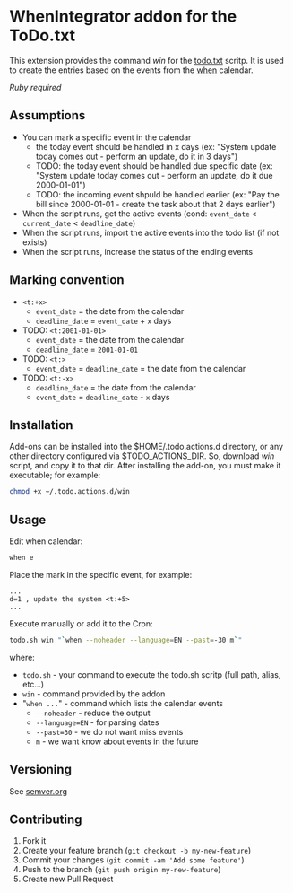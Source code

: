 # WhenIntegrator addon for the ToDo.txt

This extension provides the command _win_ for the [todo.txt][todotxt] scritp.
It is used to create the entries based on the events from the [when][when]
calendar.

_Ruby required_

## Assumptions

* You can mark a specific event in the calendar
  * the today event should be handled in x days (ex: "System update today
    comes out - perform an update, do it in 3 days")
  * TODO: the today event should be handled due specific date (ex: "System
    update today comes out - perform an update, do it due 2000-01-01")
  * TODO: the incoming event shpuld be handled earlier (ex: "Pay the bill since
    2000-01-01 - create the task about that 2 days earlier")
* When the script runs, get the active events (cond: `event_date` &lt;
  `current_date` &lt; `deadline_date`)
* When the script runs, import the active events into the todo list (if not exists)
* When the script runs, increase the status of the ending events

## Marking convention

* `<t:+x>`
  * `event_date` = the date from the calendar
  * `deadline_date` = `event_date` + `x` days
* TODO: `<t:2001-01-01>`
  * `event_date` = the date from the calendar
  * `deadline_date` = `2001-01-01`
* TODO: `<t:>`
  * `event_date` = `deadline_date` = the date from the calendar
* TODO: `<t:-x>`
  * `deadline_date` = the date from the calendar
  * `event_date` = `deadline_date` - `x` days

## Installation

Add-ons can be installed into the $HOME/.todo.actions.d directory, or any other
directory configured via $TODO_ACTIONS_DIR.
So, download _win_ script, and copy it to that dir.
After installing the add-on, you must make it executable; for example:

```bash
chmod +x ~/.todo.actions.d/win
```

## Usage

Edit when calendar:

```bash
when e
```

Place the mark in the specific event, for example:

```
...
d=1 , update the system <t:+5>
...
```

Execute manually or add it to the Cron:

```bash
todo.sh win "`when --noheader --language=EN --past=-30 m`"
```

where:
* `todo.sh` - your command to execute the todo.sh scritp (full path, alias, etc...)
* `win` - command provided by the addon
* "`when ...`" - command which lists the calendar events
  * `--noheader` - reduce the output
  * `--language=EN` - for parsing dates
  * `--past=30` - we do not want miss events
  * `m` - we want know about events in the future

## Versioning

See [semver.org][semver]

## Contributing

1. Fork it
2. Create your feature branch (`git checkout -b my-new-feature`)
3. Commit your changes (`git commit -am 'Add some feature'`)
4. Push to the branch (`git push origin my-new-feature`)
5. Create new Pull Request

[todotxt]: https://github.com/ginatrapani/todo.txt-cli
[when]: http://www.lightandmatter.com/when/when.html
[semver]: http://semver.org/
